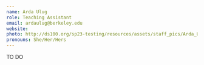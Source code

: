 ```yaml
---
name: Arda Ulug
role: Teaching Assistant
email: ardaulug@berkeley.edu
website: 
photo: http://ds100.org/sp23-testing/resources/assets/staff_pics/Arda_Ulug.jpg
pronouns: She/Her/Hers
---
```

TO DO
